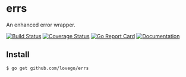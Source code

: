 # errs
An enhanced error wrapper. 

[![Build Status](https://github.com/lovego/errs/actions/workflows/go.yml/badge.svg)](https://github.com/lovego/errs/actions/workflows/go.yml)
[![Coverage Status](https://coveralls.io/repos/github/lovego/errs/badge.svg?branch=master)](https://coveralls.io/github/lovego/errs)
[![Go Report Card](https://goreportcard.com/badge/github.com/lovego/errs)](https://goreportcard.com/report/github.com/lovego/errs)
[![Documentation](https://pkg.go.dev/badge/github.com/lovego/errs)](https://pkg.go.dev/github.com/lovego/errs@v0.0.1)

## Install
`$ go get github.com/lovego/errs`

